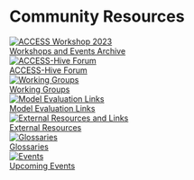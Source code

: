 # Community Resources

<div class="card-container">
    <!-- TEMPORARY for Workshop -->
    <a href="/community_resources/workshops_events_archive" class="vertical-card aspect-ratio1to1">
        <div class="card-image-container">
            <img class="img-contain white-background" src="/assets/ACCESS_logo_rgb.png" alt="ACCESS Workshop 2023">
        </div>
        <div class="card-text-container bold">Workshops and Events Archive</div>
    </a>
    <!-- TEMPORARY for Workshop -->
    <a href="https://forum.access-hive.org.au/" class="vertical-card aspect-ratio1to1" target="_blank">
        <div class="card-image-container">
            <img class="img-contain white-background" src="/assets/access_hive_forum_icon.png" alt="ACCESS-Hive Forum">
        </div>
        <div class="card-text-container bold">ACCESS-Hive Forum</div>
    </a>
    <a href="/community_resources/community_working_groups" class="vertical-card aspect-ratio1to1">
        <div class="card-image-container">
            <img class="img-contain white-background" src="/assets/community_workinggroups.jpg" alt="Working Groups">
        </div>
        <div class="card-text-container bold">Working Groups</div>
    </a>
    <a href="/community_resources/community_med" class="vertical-card aspect-ratio1to1">
        <div class="card-image-container">
            <img class="img-cover" src="/assets/community_medlinks.jpg" alt="Model Evaluation Links">
        </div>
        <div class="card-text-container bold">Model Evaluation Links</div>
    </a>
    <a href="/community_resources/external_resources" class="vertical-card aspect-ratio1to1">
        <div class="card-image-container">
            <img class="img-cover" src="/assets/external-links.jpg" alt="External Resources and Links">
        </div>
        <div class="card-text-container bold">External Resources</div>
    </a>
    <a href="/community_resources/glossaries" class="vertical-card aspect-ratio1to1">
        <div class="card-image-container">
            <img class="img-cover" src="/assets/glossary.png" alt="Glossaries">
        </div>
        <div class="card-text-container bold">Glossaries</div>
    </a>
    <a href="https://www.access-nri.org.au/upcoming-events/" class="vertical-card aspect-ratio1to1" target="_blank">
        <div class="card-image-container">
            <img class="img-cover" src="/assets/events_2.jpg" alt="Events">
        </div>
        <div class="card-text-container bold">Upcoming Events</div>
    </a>
    
</div>